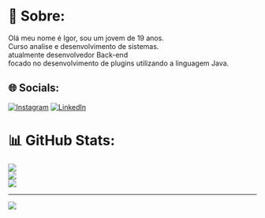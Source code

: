 # 💫 Sobre:
Olá meu nome é Igor, sou um jovem de 19 anos.<br>Curso analise e desenvolvimento de sistemas.<br>atualmente desenvolvedor Back-end<br>focado no desenvolvimento de plugins utilizando a linguagem Java.


## 🌐 Socials:
[![Instagram](https://img.shields.io/badge/Instagram-%23E4405F.svg?logo=Instagram&logoColor=white)](https://instagram.com/igormedeirosgh) [![LinkedIn](https://img.shields.io/badge/LinkedIn-%230077B5.svg?logo=linkedin&logoColor=white)](https://www.linkedin.com/in/igormedeiros188/) 

# 📊 GitHub Stats:
![](https://github-readme-stats.vercel.app/api?username=igormedeirospe&theme=radical&hide_border=false&include_all_commits=false&count_private=false)<br/>
![](https://github-readme-streak-stats.herokuapp.com/?user=igormedeirospe&theme=radical&hide_border=false)<br/>
![](https://github-readme-stats.vercel.app/api/top-langs/?username=igormedeirospe&theme=radical&hide_border=false&include_all_commits=false&count_private=false&layout=compact)

---
[![](https://visitcount.itsvg.in/api?id=igormedeirospe&icon=7&color=11)](https://visitcount.itsvg.in)

<!-- Proudly created with GPRM ( https://gprm.itsvg.in ) -->
